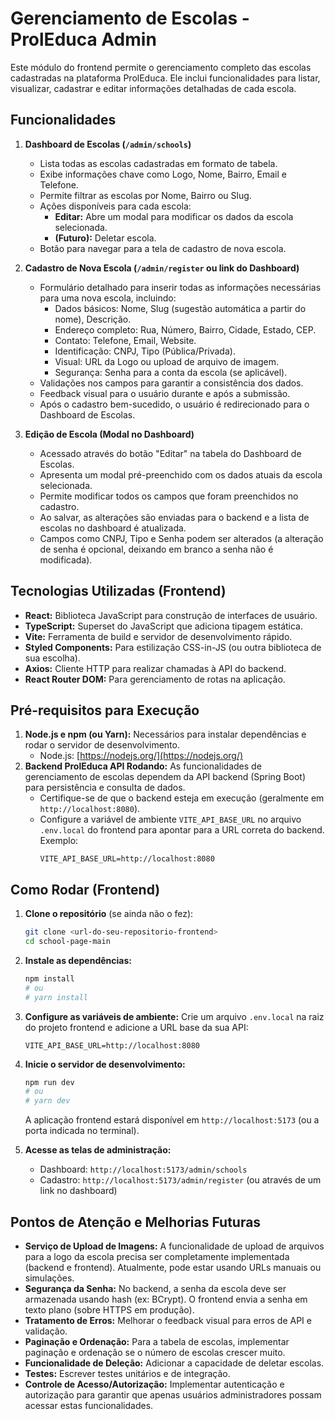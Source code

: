 # Gerenciamento de Escolas - ProlEduca Admin

Este módulo do frontend permite o gerenciamento completo das escolas cadastradas na plataforma ProlEduca. Ele inclui funcionalidades para listar, visualizar, cadastrar e editar informações detalhadas de cada escola.

## Funcionalidades

1.  **Dashboard de Escolas (`/admin/schools`)**
    *   Lista todas as escolas cadastradas em formato de tabela.
    *   Exibe informações chave como Logo, Nome, Bairro, Email e Telefone.
    *   Permite filtrar as escolas por Nome, Bairro ou Slug.
    *   Ações disponíveis para cada escola:
        *   **Editar:** Abre um modal para modificar os dados da escola selecionada.
        *   **(Futuro):** Deletar escola.
    *   Botão para navegar para a tela de cadastro de nova escola.

2.  **Cadastro de Nova Escola (`/admin/register` ou link do Dashboard)**
    *   Formulário detalhado para inserir todas as informações necessárias para uma nova escola, incluindo:
        *   Dados básicos: Nome, Slug (sugestão automática a partir do nome), Descrição.
        *   Endereço completo: Rua, Número, Bairro, Cidade, Estado, CEP.
        *   Contato: Telefone, Email, Website.
        *   Identificação: CNPJ, Tipo (Pública/Privada).
        *   Visual: URL da Logo ou upload de arquivo de imagem.
        *   Segurança: Senha para a conta da escola (se aplicável).
    *   Validações nos campos para garantir a consistência dos dados.
    *   Feedback visual para o usuário durante e após a submissão.
    *   Após o cadastro bem-sucedido, o usuário é redirecionado para o Dashboard de Escolas.

3.  **Edição de Escola (Modal no Dashboard)**
    *   Acessado através do botão "Editar" na tabela do Dashboard de Escolas.
    *   Apresenta um modal pré-preenchido com os dados atuais da escola selecionada.
    *   Permite modificar todos os campos que foram preenchidos no cadastro.
    *   Ao salvar, as alterações são enviadas para o backend e a lista de escolas no dashboard é atualizada.
    *   Campos como CNPJ, Tipo e Senha podem ser alterados (a alteração de senha é opcional, deixando em branco a senha não é modificada).

## Tecnologias Utilizadas (Frontend)

*   **React:** Biblioteca JavaScript para construção de interfaces de usuário.
*   **TypeScript:** Superset do JavaScript que adiciona tipagem estática.
*   **Vite:** Ferramenta de build e servidor de desenvolvimento rápido.
*   **Styled Components:** Para estilização CSS-in-JS (ou outra biblioteca de sua escolha).
*   **Axios:** Cliente HTTP para realizar chamadas à API do backend.
*   **React Router DOM:** Para gerenciamento de rotas na aplicação.

## Pré-requisitos para Execução

1.  **Node.js e npm (ou Yarn):** Necessários para instalar dependências e rodar o servidor de desenvolvimento.
    *   Node.js: [https://nodejs.org/](https://nodejs.org/)
2.  **Backend ProlEduca API Rodando:** As funcionalidades de gerenciamento de escolas dependem da API backend (Spring Boot) para persistência e consulta de dados.
    *   Certifique-se de que o backend esteja em execução (geralmente em `http://localhost:8080`).
    *   Configure a variável de ambiente `VITE_API_BASE_URL` no arquivo `.env.local` do frontend para apontar para a URL correta do backend. Exemplo:
        ```
        VITE_API_BASE_URL=http://localhost:8080
        ```

## Como Rodar (Frontend)

1.  **Clone o repositório** (se ainda não o fez):
    ```bash
    git clone <url-do-seu-repositorio-frontend>
    cd school-page-main
    ```

2.  **Instale as dependências:**
    ```bash
    npm install
    # ou
    # yarn install
    ```

3.  **Configure as variáveis de ambiente:**
    Crie um arquivo `.env.local` na raiz do projeto frontend e adicione a URL base da sua API:
    ```env
    VITE_API_BASE_URL=http://localhost:8080
    ```

4.  **Inicie o servidor de desenvolvimento:**
    ```bash
    npm run dev
    # ou
    # yarn dev
    ```
    A aplicação frontend estará disponível em `http://localhost:5173` (ou a porta indicada no terminal).

5.  **Acesse as telas de administração:**
    *   Dashboard: `http://localhost:5173/admin/schools`
    *   Cadastro: `http://localhost:5173/admin/register` (ou através de um link no dashboard)


## Pontos de Atenção e Melhorias Futuras

*   **Serviço de Upload de Imagens:** A funcionalidade de upload de arquivos para a logo da escola precisa ser completamente implementada (backend e frontend). Atualmente, pode estar usando URLs manuais ou simulações.
*   **Segurança da Senha:** No backend, a senha da escola deve ser armazenada usando hash (ex: BCrypt). O frontend envia a senha em texto plano (sobre HTTPS em produção).
*   **Tratamento de Erros:** Melhorar o feedback visual para erros de API e validação.
*   **Paginação e Ordenação:** Para a tabela de escolas, implementar paginação e ordenação se o número de escolas crescer muito.
*   **Funcionalidade de Deleção:** Adicionar a capacidade de deletar escolas.
*   **Testes:** Escrever testes unitários e de integração.
*   **Controle de Acesso/Autorização:** Implementar autenticação e autorização para garantir que apenas usuários administradores possam acessar estas funcionalidades.
